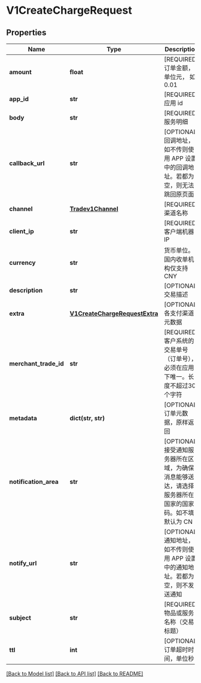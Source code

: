 # V1CreateChargeRequest

## Properties
Name | Type | Description | Notes
------------ | ------------- | ------------- | -------------
**amount** | **float** | [REQUIRED] 订单金额，单位元， 如 0.01 | 
**app_id** | **str** | [REQUIRED] 应用 id | 
**body** | **str** | [REQUIRED] 服务明细 | 
**callback_url** | **str** | [OPTIONAL] 回调地址，如不传则使用 APP 设置中的回调地址。若都为空，则无法跳回原页面 | 
**channel** | [**Tradev1Channel**](Tradev1Channel.md) | [REQUIRED] 渠道名称 | 
**client_ip** | **str** | [REQUIRED] 客户端机器 IP | 
**currency** | **str** | 货币单位。国内收单机构仅支持 CNY | [default to 'CNY']
**description** | **str** | [OPTIONAL] 交易描述 | 
**extra** | [**V1CreateChargeRequestExtra**](V1CreateChargeRequestExtra.md) | [OPTIONAL] 各支付渠道元数据 | [optional] 
**merchant_trade_id** | **str** | [REQUIRED] 客户系统的交易单号（订单号），必须在应用下唯一。长度不超过30个字符 | 
**metadata** | **dict(str, str)** | [OPTIONAL] 订单元数据，原样返回 | [optional] 
**notification_area** | **str** | [OPTIONAL] 接受通知服务器所在区域，为确保消息能够送达，请选择服务器所在国家的国家码。如不填默认为 CN | [default to 'CN']
**notify_url** | **str** | [OPTIONAL] 通知地址，如不传则使用 APP 设置中的通知地址。若都为空，则不发送通知 | 
**subject** | **str** | [REQUIRED] 物品或服务名称（交易标题） | 
**ttl** | **int** | [OPTIONAL] 订单超时时间，单位秒 | 

[[Back to Model list]](../README.md#documentation-for-models) [[Back to API list]](../README.md#documentation-for-api-endpoints) [[Back to README]](../README.md)


